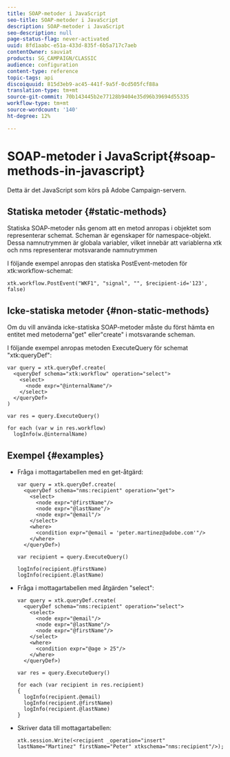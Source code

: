 ```yaml
---
title: SOAP-metoder i JavaScript
seo-title: SOAP-metoder i JavaScript
description: SOAP-metoder i JavaScript
seo-description: null
page-status-flag: never-activated
uuid: 8fd1aabc-e51a-433d-835f-6b5a717c7aeb
contentOwner: sauviat
products: SG_CAMPAIGN/CLASSIC
audience: configuration
content-type: reference
topic-tags: api
discoiquuid: 815d3eb9-ac45-441f-9a5f-0cd505fcf88a
translation-type: tm+mt
source-git-commit: 70b143445b2e77128b9404e35d96b39694d55335
workflow-type: tm+mt
source-wordcount: '140'
ht-degree: 12%

---
```



# SOAP-metoder i JavaScript{#soap-methods-in-javascript}

Detta är det JavaScript som körs på Adobe Campaign-servern.

## Statiska metoder {#static-methods}

Statiska SOAP-metoder nås genom att en metod anropas i objektet som representerar schemat. Scheman är egenskaper för namespace-objekt. Dessa namnutrymmen är globala variabler, vilket innebär att variablerna xtk och nms representerar motsvarande namnutrymmen

I följande exempel anropas den statiska PostEvent-metoden för xtk:workflow-schemat:

```
xtk.workflow.PostEvent("WKF1", "signal", "", $recipient-id='123', false) 
```

## Icke-statiska metoder {#non-static-methods}

Om du vill använda icke-statiska SOAP-metoder måste du först hämta en entitet med metoderna&quot;get&quot; eller&quot;create&quot; i motsvarande scheman.

I följande exempel anropas metoden ExecuteQuery för schemat &quot;xtk:queryDef&quot;:

```
var query = xtk.queryDef.create(
  <queryDef schema="xtk:workflow" operation="select">
    <select>
      <node expr="@internalName"/>
    </select>
  </queryDef>
)

var res = query.ExecuteQuery()

for each (var w in res.workflow) 
  logInfo(w.@internalName)
```

## Exempel {#examples}

* Fråga i mottagartabellen med en get-åtgärd:

   ```
   var query = xtk.queryDef.create(  
     <queryDef schema="nms:recipient" operation="get">    
       <select>      
         <node expr="@firstName"/>      
         <node expr="@lastName"/>      
         <node expr="@email"/>    
       </select>    
       <where>      
         <condition expr="@email = 'peter.martinez@adobe.com'"/>    
       </where>  
     </queryDef>)
   
   var recipient = query.ExecuteQuery()
   
   logInfo(recipient.@firstName)
   logInfo(recipient.@lastName)
   ```

* Fråga i mottagartabellen med åtgärden &quot;select&quot;:

   ```
   var query = xtk.queryDef.create(  
     <queryDef schema="nms:recipient" operation="select">    
       <select>      
         <node expr="@email"/>      
         <node expr="@lastName"/>      
         <node expr="@firstName"/>    
       </select>    
       <where>      
         <condition expr="@age > 25"/>    
       </where>    
     </queryDef>)
   
   var res = query.ExecuteQuery()
   
   for each (var recipient in res.recipient) 
   {  
     logInfo(recipient.@email)  
     logInfo(recipient.@firstName)  
     logInfo(recipient.@lastName)
   }
   ```

* Skriver data till mottagartabellen:

   ```
   xtk.session.Write(<recipient _operation="insert" lastName="Martinez" firstName="Peter" xtkschema="nms:recipient"/>);
   ```

